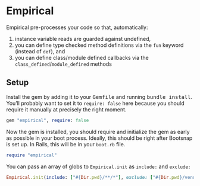 # Empirical

Empirical pre-processes your code so that, automatically:

1. instance variable reads are guarded against undefined,
2. you can define type checked method definitions via the `fun` keyword (instead of `def`), and
3. you can define class/module defined callbacks via the `class_defined`/`module_defined` methods

## Setup

Install the gem by adding it to your <kbd>Gemfile</kbd> and running <kbd>bundle install</kbd>. You’ll probably want to set it to `require: false` here because you should require it manually at precisely the right moment.

```ruby
gem "empirical", require: false
```

Now the gem is installed, you should require and initialize the gem as early as possible in your boot process. Ideally, this should be right after Bootsnap is set up. In Rails, this will be in your `boot.rb` file.

```ruby
require "empirical"
```

You can pass an array of globs to `Empirical.init` as `include:` and `exclude:`

```ruby
Empirical.init(include: ["#{Dir.pwd}/**/*"], exclude: ["#{Dir.pwd}/vendor/**/*"])
```
